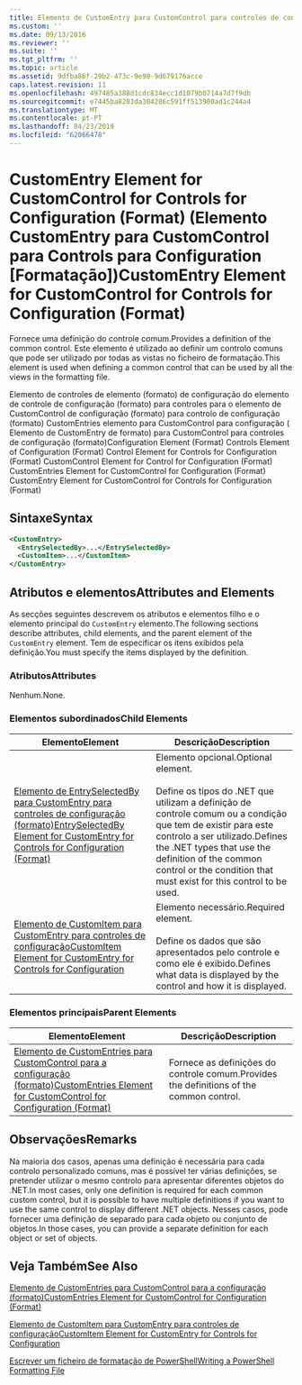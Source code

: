 ```yaml
---
title: Elemento de CustomEntry para CustomControl para controles de configuração (formato) | Documentos da Microsoft
ms.custom: ''
ms.date: 09/13/2016
ms.reviewer: ''
ms.suite: ''
ms.tgt_pltfrm: ''
ms.topic: article
ms.assetid: 9dfba86f-29b2-473c-9e98-9d679176acce
caps.latest.revision: 11
ms.openlocfilehash: 497485a388d1cdc834ecc1d1079b0714a7d7f9db
ms.sourcegitcommit: e7445ba8203da304286c591ff513900ad1c244a4
ms.translationtype: MT
ms.contentlocale: pt-PT
ms.lasthandoff: 04/23/2019
ms.locfileid: "62066478"
---
```

# <a name="customentry-element-for-customcontrol-for-controls-for-configuration-format"></a><span data-ttu-id="c0035-102">CustomEntry Element for CustomControl for Controls for Configuration (Format) (Elemento CustomEntry para CustomControl para Controls para Configuration [Formatação])</span><span class="sxs-lookup"><span data-stu-id="c0035-102">CustomEntry Element for CustomControl for Controls for Configuration (Format)</span></span>

<span data-ttu-id="c0035-103">Fornece uma definição do controle comum.</span><span class="sxs-lookup"><span data-stu-id="c0035-103">Provides a definition of the common control.</span></span> <span data-ttu-id="c0035-104">Este elemento é utilizado ao definir um controlo comuns que pode ser utilizado por todas as vistas no ficheiro de formatação.</span><span class="sxs-lookup"><span data-stu-id="c0035-104">This element is used when defining a common control that can be used by all the views in the formatting file.</span></span>

<span data-ttu-id="c0035-105">Elemento de controles de elemento (formato) de configuração do elemento de controle de configuração (formato) para controles para o elemento de CustomControl de configuração (formato) para controlo de configuração (formato) CustomEntries elemento para CustomControl para configuração ( Elemento de CustomEntry de formato) para CustomControl para controles de configuração (formato)</span><span class="sxs-lookup"><span data-stu-id="c0035-105">Configuration Element (Format) Controls Element of Configuration (Format) Control Element for Controls for Configuration (Format) CustomControl Element for Control for Configuration (Format) CustomEntries Element for CustomControl for Configuration (Format) CustomEntry Element for CustomControl for Controls for Configuration (Format)</span></span>

## <a name="syntax"></a><span data-ttu-id="c0035-106">Sintaxe</span><span class="sxs-lookup"><span data-stu-id="c0035-106">Syntax</span></span>

```xml
<CustomEntry>
  <EntrySelectedBy>...</EntrySelectedBy>
  <CustomItem>...</CustomItem>
</CustomEntry>

```

## <a name="attributes-and-elements"></a><span data-ttu-id="c0035-107">Atributos e elementos</span><span class="sxs-lookup"><span data-stu-id="c0035-107">Attributes and Elements</span></span>

<span data-ttu-id="c0035-108">As secções seguintes descrevem os atributos e elementos filho e o elemento principal do `CustomEntry` elemento.</span><span class="sxs-lookup"><span data-stu-id="c0035-108">The following sections describe attributes, child elements, and the parent element of the `CustomEntry` element.</span></span> <span data-ttu-id="c0035-109">Tem de especificar os itens exibidos pela definição.</span><span class="sxs-lookup"><span data-stu-id="c0035-109">You must specify the items displayed by the definition.</span></span>

### <a name="attributes"></a><span data-ttu-id="c0035-110">Atributos</span><span class="sxs-lookup"><span data-stu-id="c0035-110">Attributes</span></span>

<span data-ttu-id="c0035-111">Nenhum.</span><span class="sxs-lookup"><span data-stu-id="c0035-111">None.</span></span>

### <a name="child-elements"></a><span data-ttu-id="c0035-112">Elementos subordinados</span><span class="sxs-lookup"><span data-stu-id="c0035-112">Child Elements</span></span>

|<span data-ttu-id="c0035-113">Elemento</span><span class="sxs-lookup"><span data-stu-id="c0035-113">Element</span></span>|<span data-ttu-id="c0035-114">Descrição</span><span class="sxs-lookup"><span data-stu-id="c0035-114">Description</span></span>|
|-------------|-----------------|
|[<span data-ttu-id="c0035-115">Elemento de EntrySelectedBy para CustomEntry para controles de configuração (formato)</span><span class="sxs-lookup"><span data-stu-id="c0035-115">EntrySelectedBy Element for CustomEntry for Controls for Configuration (Format)</span></span>](./entryselectedby-element-for-customentry-for-controls-for-configuration-format.md)|<span data-ttu-id="c0035-116">Elemento opcional.</span><span class="sxs-lookup"><span data-stu-id="c0035-116">Optional element.</span></span><br /><br /> <span data-ttu-id="c0035-117">Define os tipos do .NET que utilizam a definição de controle comum ou a condição que tem de existir para este controlo a ser utilizado.</span><span class="sxs-lookup"><span data-stu-id="c0035-117">Defines the .NET types that use the definition of the common control or the condition that must exist for this control to be used.</span></span>|
|[<span data-ttu-id="c0035-118">Elemento de CustomItem para CustomEntry para controles de configuração</span><span class="sxs-lookup"><span data-stu-id="c0035-118">CustomItem Element for CustomEntry for Controls for Configuration</span></span>](./customitem-element-for-customentry-for-controls-for-configuration-format.md)|<span data-ttu-id="c0035-119">Elemento necessário.</span><span class="sxs-lookup"><span data-stu-id="c0035-119">Required element.</span></span><br /><br /> <span data-ttu-id="c0035-120">Define os dados que são apresentados pelo controle e como ele é exibido.</span><span class="sxs-lookup"><span data-stu-id="c0035-120">Defines what data is displayed by the control and how it is displayed.</span></span>|

### <a name="parent-elements"></a><span data-ttu-id="c0035-121">Elementos principais</span><span class="sxs-lookup"><span data-stu-id="c0035-121">Parent Elements</span></span>

|<span data-ttu-id="c0035-122">Elemento</span><span class="sxs-lookup"><span data-stu-id="c0035-122">Element</span></span>|<span data-ttu-id="c0035-123">Descrição</span><span class="sxs-lookup"><span data-stu-id="c0035-123">Description</span></span>|
|-------------|-----------------|
|[<span data-ttu-id="c0035-124">Elemento de CustomEntries para CustomControl para a configuração (formato)</span><span class="sxs-lookup"><span data-stu-id="c0035-124">CustomEntries Element for CustomControl for Configuration (Format)</span></span>](./customentries-element-for-customcontrol-for-controls-for-configuration-format.md)|<span data-ttu-id="c0035-125">Fornece as definições do controle comum.</span><span class="sxs-lookup"><span data-stu-id="c0035-125">Provides the definitions of the common control.</span></span>|

## <a name="remarks"></a><span data-ttu-id="c0035-126">Observações</span><span class="sxs-lookup"><span data-stu-id="c0035-126">Remarks</span></span>

<span data-ttu-id="c0035-127">Na maioria dos casos, apenas uma definição é necessária para cada controlo personalizado comuns, mas é possível ter várias definições, se pretender utilizar o mesmo controlo para apresentar diferentes objetos do .NET.</span><span class="sxs-lookup"><span data-stu-id="c0035-127">In most cases, only one definition is required for each common custom control, but it is possible to have multiple definitions if you want to use the same control to display different .NET objects.</span></span> <span data-ttu-id="c0035-128">Nesses casos, pode fornecer uma definição de separado para cada objeto ou conjunto de objetos.</span><span class="sxs-lookup"><span data-stu-id="c0035-128">In those cases, you can provide a separate definition for each object or set of objects.</span></span>

## <a name="see-also"></a><span data-ttu-id="c0035-129">Veja Também</span><span class="sxs-lookup"><span data-stu-id="c0035-129">See Also</span></span>

[<span data-ttu-id="c0035-130">Elemento de CustomEntries para CustomControl para a configuração (formato)</span><span class="sxs-lookup"><span data-stu-id="c0035-130">CustomEntries Element for CustomControl for Configuration (Format)</span></span>](./customentries-element-for-customcontrol-for-controls-for-configuration-format.md)

[<span data-ttu-id="c0035-131">Elemento de CustomItem para CustomEntry para controles de configuração</span><span class="sxs-lookup"><span data-stu-id="c0035-131">CustomItem Element for CustomEntry for Controls for Configuration</span></span>](./customitem-element-for-customentry-for-controls-for-configuration-format.md)

[<span data-ttu-id="c0035-132">Escrever um ficheiro de formatação de PowerShell</span><span class="sxs-lookup"><span data-stu-id="c0035-132">Writing a PowerShell Formatting File</span></span>](./writing-a-powershell-formatting-file.md)
